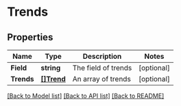 # Trends

## Properties

Name | Type | Description | Notes
------------ | ------------- | ------------- | -------------
**Field** | **string** | The field of trends | [optional] 
**Trends** | [**[]Trend**](Trend.md) | An array of trends | [optional] 

[[Back to Model list]](../README.md#documentation-for-models) [[Back to API list]](../README.md#documentation-for-api-endpoints) [[Back to README]](../README.md)


